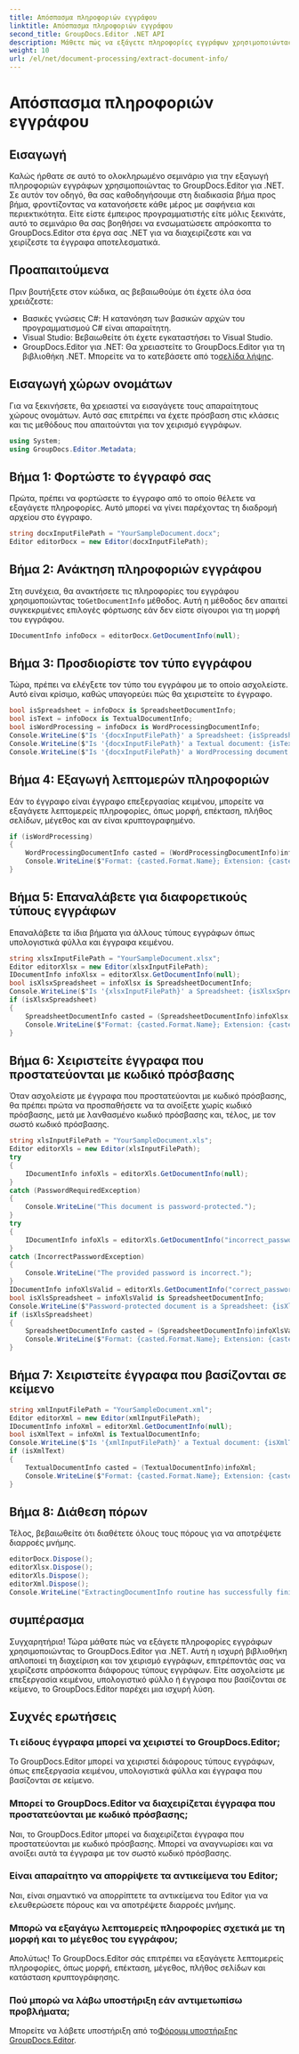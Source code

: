 ```yaml
---
title: Απόσπασμα πληροφοριών εγγράφου
linktitle: Απόσπασμα πληροφοριών εγγράφου
second_title: GroupDocs.Editor .NET API
description: Μάθετε πώς να εξάγετε πληροφορίες εγγράφων χρησιμοποιώντας το GroupDocs.Editor για .NET με τον αναλυτικό, βήμα προς βήμα εκμάθησή μας. Ιδανικό για τη διαχείριση διαφόρων τύπων εγγράφων.
weight: 10
url: /el/net/document-processing/extract-document-info/
---
```


# Απόσπασμα πληροφοριών εγγράφου

## Εισαγωγή
Καλώς ήρθατε σε αυτό το ολοκληρωμένο σεμινάριο για την εξαγωγή πληροφοριών εγγράφων χρησιμοποιώντας το GroupDocs.Editor για .NET. Σε αυτόν τον οδηγό, θα σας καθοδηγήσουμε στη διαδικασία βήμα προς βήμα, φροντίζοντας να κατανοήσετε κάθε μέρος με σαφήνεια και περιεκτικότητα. Είτε είστε έμπειρος προγραμματιστής είτε μόλις ξεκινάτε, αυτό το σεμινάριο θα σας βοηθήσει να ενσωματώσετε απρόσκοπτα το GroupDocs.Editor στα έργα σας .NET για να διαχειρίζεστε και να χειρίζεστε τα έγγραφα αποτελεσματικά.
## Προαπαιτούμενα
Πριν βουτήξετε στον κώδικα, ας βεβαιωθούμε ότι έχετε όλα όσα χρειάζεστε:
- Βασικές γνώσεις C#: Η κατανόηση των βασικών αρχών του προγραμματισμού C# είναι απαραίτητη.
- Visual Studio: Βεβαιωθείτε ότι έχετε εγκαταστήσει το Visual Studio.
-  GroupDocs.Editor για .NET: Θα χρειαστείτε το GroupDocs.Editor για τη βιβλιοθήκη .NET. Μπορείτε να το κατεβάσετε από το[σελίδα λήψης](https://releases.groupdocs.com/editor/net/).
## Εισαγωγή χώρων ονομάτων
Για να ξεκινήσετε, θα χρειαστεί να εισαγάγετε τους απαραίτητους χώρους ονομάτων. Αυτό σας επιτρέπει να έχετε πρόσβαση στις κλάσεις και τις μεθόδους που απαιτούνται για τον χειρισμό εγγράφων.
```csharp
using System;
using GroupDocs.Editor.Metadata;
```
## Βήμα 1: Φορτώστε το έγγραφό σας
Πρώτα, πρέπει να φορτώσετε το έγγραφο από το οποίο θέλετε να εξαγάγετε πληροφορίες. Αυτό μπορεί να γίνει παρέχοντας τη διαδρομή αρχείου στο έγγραφο.
```csharp
string docxInputFilePath = "YourSampleDocument.docx";
Editor editorDocx = new Editor(docxInputFilePath);
```
## Βήμα 2: Ανάκτηση πληροφοριών εγγράφου
 Στη συνέχεια, θα ανακτήσετε τις πληροφορίες του εγγράφου χρησιμοποιώντας το`GetDocumentInfo` μέθοδος. Αυτή η μέθοδος δεν απαιτεί συγκεκριμένες επιλογές φόρτωσης εάν δεν είστε σίγουροι για τη μορφή του εγγράφου.
```csharp
IDocumentInfo infoDocx = editorDocx.GetDocumentInfo(null);
```
## Βήμα 3: Προσδιορίστε τον τύπο εγγράφου
Τώρα, πρέπει να ελέγξετε τον τύπο του εγγράφου με το οποίο ασχολείστε. Αυτό είναι κρίσιμο, καθώς υπαγορεύει πώς θα χειριστείτε το έγγραφο.
```csharp
bool isSpreadsheet = infoDocx is SpreadsheetDocumentInfo;
bool isText = infoDocx is TextualDocumentInfo;
bool isWordProcessing = infoDocx is WordProcessingDocumentInfo;
Console.WriteLine($"Is '{docxInputFilePath}' a Spreadsheet: {isSpreadsheet}");
Console.WriteLine($"Is '{docxInputFilePath}' a Textual document: {isText}");
Console.WriteLine($"Is '{docxInputFilePath}' a WordProcessing document: {isWordProcessing}");
```
## Βήμα 4: Εξαγωγή λεπτομερών πληροφοριών
Εάν το έγγραφο είναι έγγραφο επεξεργασίας κειμένου, μπορείτε να εξαγάγετε λεπτομερείς πληροφορίες, όπως μορφή, επέκταση, πλήθος σελίδων, μέγεθος και αν είναι κρυπτογραφημένο.
```csharp
if (isWordProcessing)
{
    WordProcessingDocumentInfo casted = (WordProcessingDocumentInfo)infoDocx;
    Console.WriteLine($"Format: {casted.Format.Name}; Extension: {casted.Format.Extension}; Page count: {casted.PageCount}; Size: {casted.Size} bytes; Is encrypted: {casted.IsEncrypted}");
}
```
## Βήμα 5: Επαναλάβετε για διαφορετικούς τύπους εγγράφων
Επαναλάβετε τα ίδια βήματα για άλλους τύπους εγγράφων όπως υπολογιστικά φύλλα και έγγραφα κειμένου.
```csharp
string xlsxInputFilePath = "YourSampleDocument.xlsx";
Editor editorXlsx = new Editor(xlsxInputFilePath);
IDocumentInfo infoXlsx = editorXlsx.GetDocumentInfo(null);
bool isXlsxSpreadsheet = infoXlsx is SpreadsheetDocumentInfo;
Console.WriteLine($"Is '{xlsxInputFilePath}' a Spreadsheet: {isXlsxSpreadsheet}");
if (isXlsxSpreadsheet)
{
    SpreadsheetDocumentInfo casted = (SpreadsheetDocumentInfo)infoXlsx;
    Console.WriteLine($"Format: {casted.Format.Name}; Extension: {casted.Format.Extension}; Tabs count: {casted.PageCount}; Size: {casted.Size} bytes; Is encrypted: {casted.IsEncrypted}");
}
```
## Βήμα 6: Χειριστείτε έγγραφα που προστατεύονται με κωδικό πρόσβασης
Όταν ασχολείστε με έγγραφα που προστατεύονται με κωδικό πρόσβασης, θα πρέπει πρώτα να προσπαθήσετε να τα ανοίξετε χωρίς κωδικό πρόσβασης, μετά με λανθασμένο κωδικό πρόσβασης και, τέλος, με τον σωστό κωδικό πρόσβασης.
```csharp
string xlsInputFilePath = "YourSampleDocument.xls";
Editor editorXls = new Editor(xlsInputFilePath);
try
{
    IDocumentInfo infoXls = editorXls.GetDocumentInfo(null);
}
catch (PasswordRequiredException)
{
    Console.WriteLine("This document is password-protected.");
}
try
{
    IDocumentInfo infoXls = editorXls.GetDocumentInfo("incorrect_password");
}
catch (IncorrectPasswordException)
{
    Console.WriteLine("The provided password is incorrect.");
}
IDocumentInfo infoXlsValid = editorXls.GetDocumentInfo("correct_password");
bool isXlsSpreadsheet = infoXlsValid is SpreadsheetDocumentInfo;
Console.WriteLine($"Password-protected document is a Spreadsheet: {isXlsSpreadsheet}");
if (isXlsSpreadsheet)
{
    SpreadsheetDocumentInfo casted = (SpreadsheetDocumentInfo)infoXlsValid;
    Console.WriteLine($"Format: {casted.Format.Name}; Extension: {casted.Format.Extension}; Tabs count: {casted.PageCount}; Size: {casted.Size} bytes; Is encrypted: {casted.IsEncrypted}");
}
```
## Βήμα 7: Χειριστείτε έγγραφα που βασίζονται σε κείμενο
```csharp
string xmlInputFilePath = "YourSampleDocument.xml";
Editor editorXml = new Editor(xmlInputFilePath);
IDocumentInfo infoXml = editorXml.GetDocumentInfo(null);
bool isXmlText = infoXml is TextualDocumentInfo;
Console.WriteLine($"Is '{xmlInputFilePath}' a Textual document: {isXmlText}");
if (isXmlText)
{
    TextualDocumentInfo casted = (TextualDocumentInfo)infoXml;
    Console.WriteLine($"Format: {casted.Format.Name}; Extension: {casted.Format.Extension}; Encoding: {casted.Encoding}; Size: {casted.Size} bytes");
}
```
## Βήμα 8: Διάθεση πόρων
Τέλος, βεβαιωθείτε ότι διαθέτετε όλους τους πόρους για να αποτρέψετε διαρροές μνήμης.
```csharp
editorDocx.Dispose();
editorXlsx.Dispose();
editorXls.Dispose();
editorXml.Dispose();
Console.WriteLine("ExtractingDocumentInfo routine has successfully finished");
```
## συμπέρασμα
Συγχαρητήρια! Τώρα μάθατε πώς να εξάγετε πληροφορίες εγγράφων χρησιμοποιώντας το GroupDocs.Editor για .NET. Αυτή η ισχυρή βιβλιοθήκη απλοποιεί τη διαχείριση και τον χειρισμό εγγράφων, επιτρέποντάς σας να χειρίζεστε απρόσκοπτα διάφορους τύπους εγγράφων. Είτε ασχολείστε με επεξεργασία κειμένου, υπολογιστικό φύλλο ή έγγραφα που βασίζονται σε κείμενο, το GroupDocs.Editor παρέχει μια ισχυρή λύση.
## Συχνές ερωτήσεις
### Τι είδους έγγραφα μπορεί να χειριστεί το GroupDocs.Editor;
Το GroupDocs.Editor μπορεί να χειριστεί διάφορους τύπους εγγράφων, όπως επεξεργασία κειμένου, υπολογιστικά φύλλα και έγγραφα που βασίζονται σε κείμενο.
### Μπορεί το GroupDocs.Editor να διαχειρίζεται έγγραφα που προστατεύονται με κωδικό πρόσβασης;
Ναι, το GroupDocs.Editor μπορεί να διαχειρίζεται έγγραφα που προστατεύονται με κωδικό πρόσβασης. Μπορεί να αναγνωρίσει και να ανοίξει αυτά τα έγγραφα με τον σωστό κωδικό πρόσβασης.
### Είναι απαραίτητο να απορρίψετε τα αντικείμενα του Editor;
Ναι, είναι σημαντικό να απορρίπτετε τα αντικείμενα του Editor για να ελευθερώσετε πόρους και να αποτρέψετε διαρροές μνήμης.
### Μπορώ να εξαγάγω λεπτομερείς πληροφορίες σχετικά με τη μορφή και το μέγεθος του εγγράφου;
Απολύτως! Το GroupDocs.Editor σάς επιτρέπει να εξαγάγετε λεπτομερείς πληροφορίες, όπως μορφή, επέκταση, μέγεθος, πλήθος σελίδων και κατάσταση κρυπτογράφησης.
### Πού μπορώ να λάβω υποστήριξη εάν αντιμετωπίσω προβλήματα;
 Μπορείτε να λάβετε υποστήριξη από το[Φόρουμ υποστήριξης GroupDocs.Editor](https://forum.groupdocs.com/c/editor/20).